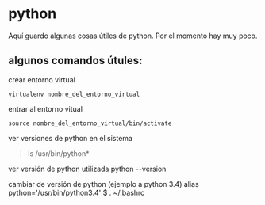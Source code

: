 # python
Aquí guardo algunas cosas útiles de python. Por el momento hay muy poco.

## algunos comandos útules:
crear entorno virtual

``` virtualenv nombre_del_entorno_virtual ```

entrar al entorno vitual

``` source nombre_del_entorno_virtual/bin/activate ```

ver versiones de python en el sistema

> ls /usr/bin/python* 

ver versión de python utilizada
python --version 

cambiar de versión de python (ejemplo a python 3.4)
alias python='/usr/bin/python3.4'
$ . ~/.bashrc
